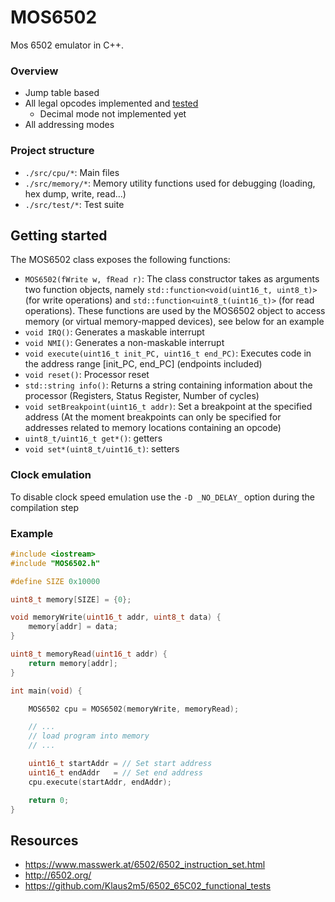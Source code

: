 # MOS6502
Mos 6502 emulator in C++.

### Overview
- Jump table based
- All legal opcodes implemented and [tested](https://github.com/Klaus2m5/6502_65C02_functional_tests)
	- Decimal mode not implemented yet
- All addressing modes

### Project structure
- `./src/cpu/*`: Main files
- `./src/memory/*`: Memory utility functions used for debugging (loading, hex dump, write, read...)
- `./src/test/*`: Test suite

## Getting started

The MOS6502 class exposes the following functions:
- `MOS6502(fWrite w, fRead r)`: The class constructor takes as arguments two function objects, namely `std::function<void(uint16_t, uint8_t)>` (for write operations) and `std::function<uint8_t(uint16_t)>` (for read operations). These functions are used by the MOS6502 object to access memory (or virtual memory-mapped devices), see below for an example
- `void IRQ()`: Generates a maskable interrupt
- `void NMI()`: Generates a non-maskable interrupt
- `void execute(uint16_t init_PC, uint16_t end_PC)`: Executes code in the address range [init_PC, end_PC] (endpoints included)
- `void reset()`: Processor reset
- `std::string info()`: Returns a string containing information about the processor (Registers, Status Register, Number of cycles)
- `void setBreakpoint(uint16_t addr)`: Set a breakpoint at the specified address (At the moment breakpoints can only be specified for addresses related to memory locations containing an opcode)
- `uint8_t/uint16_t get*()`: getters
- `void set*(uint8_t/uint16_t)`: setters

### Clock emulation
To disable clock speed emulation use the `-D _NO_DELAY_` option during the compilation step
    
### Example

```cpp
#include <iostream>
#include "MOS6502.h"

#define SIZE 0x10000

uint8_t memory[SIZE] = {0};

void memoryWrite(uint16_t addr, uint8_t data) {
    memory[addr] = data;
}

uint8_t memoryRead(uint16_t addr) {
    return memory[addr];
}

int main(void) {

    MOS6502 cpu = MOS6502(memoryWrite, memoryRead);

    // ...
    // load program into memory
    // ...

    uint16_t startAddr = // Set start address
    uint16_t endAddr   = // Set end address
    cpu.execute(startAddr, endAddr);

    return 0;
}
```

## Resources

- <https://www.masswerk.at/6502/6502_instruction_set.html>
- <http://6502.org/>
- <https://github.com/Klaus2m5/6502_65C02_functional_tests>
